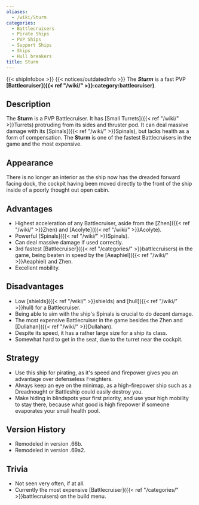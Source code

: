 ```yaml
---
aliases:
  - /wiki/Sturm
categories:
  - Battlecruisers
  - Pirate Ships
  - PVP Ships
  - Support Ships
  - Ships
  - Hull breakers
title: Sturm
---
```


{{< shipInfobox >}} {{< notices/outdatedInfo >}} The **_Sturm_** is a fast PVP **[Battlecruiser]({{< ref "/wiki/" >}}:category:battlecruiser)**.

## Description

The **Sturm** is a PVP Battlecruiser. It has [Small Turrets]({{< ref "/wiki/" >}}Turrets) protruding from its sides and thruster pod. It can deal massive damage with its [Spinals]({{< ref "/wiki/" >}}Spinals), but lacks health as a form of compensation. The **Sturm** is one of the fastest Battlecruisers in the game and the most expensive.

## Appearance

There is no longer an interior as the ship now has the dreaded forward facing dock, the cockpit having been moved directly to the front of the ship inside of a poorly thought out open cabin.

## Advantages

- Highest acceleration of any Battlecruiser, aside from the [Zhen]({{< ref "/wiki/" >}}Zhen) and [Acolyte]({{< ref "/wiki/" >}}Acolyte).
- Powerful [Spinals]({{< ref "/wiki/" >}}Spinals).
- Can deal massive damage if used correctly.
- 3rd fastest [Battlecruiser]({{< ref "/categories/" >}}battlecruisers) in the game, being beaten in speed by the [Aeaphiel]({{< ref "/wiki/" >}}Aeaphiel) and Zhen.
- Excellent mobility.

## Disadvantages

- Low [shields]({{< ref "/wiki/" >}}shields) and [hull]({{< ref "/wiki/" >}}hull) for a Battlecruiser.
- Being able to aim with the ship's Spinals is crucial to do decent damage.
- The most expensive Battlecruiser in the game besides the Zhen and [Dullahan]({{< ref "/wiki/" >}}Dullahan).
- Despite its speed, it has a rather large size for a ship its class.
- Somewhat hard to get in the seat, due to the turret near the cockpit.

## Strategy

- Use this ship for pirating, as it's speed and firepower gives you an advantage over defenseless Freighters.
- Always keep an eye on the minimap, as a high-firepower ship such as a Dreadnought or Battleship could easily destroy you.
- Make hiding in blindspots your first priority, and use your high mobility to stay there, because what good is high firepower if someone evaporates your small health pool.

## Version History

- Remodeled in version .66b.
- Remodeled in version .69a2.

## Trivia

- Not seen very often, if at all.
- Currently the most expensive [Battlecruiser]({{< ref "/categories/" >}}battlecruisers) on the build menu.
